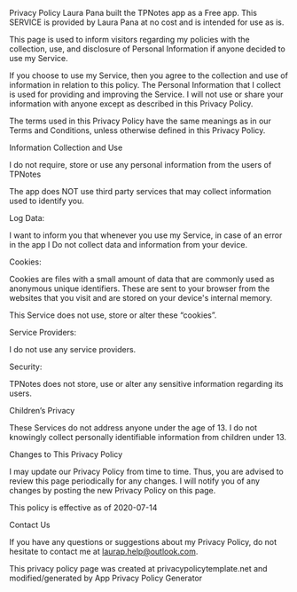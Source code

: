 Privacy Policy
Laura Pana built the TPNotes app as a Free app. This SERVICE is provided by Laura Pana at no cost and is intended for use as is.

This page is used to inform visitors regarding my policies with the collection, use, and disclosure of Personal Information if anyone decided to use my Service.

If you choose to use my Service, then you agree to the collection and use of information in relation to this policy. The Personal Information that I collect is used for providing and improving the Service. I will not use or share your information with anyone except as described in this Privacy Policy.

The terms used in this Privacy Policy have the same meanings as in our Terms and Conditions, unless otherwise defined in this Privacy Policy.

Information Collection and Use

I do not require, store or use any personal information from the users of TPNotes

The app does NOT use third party services that may collect information used to identify you.

Log Data:

I want to inform you that whenever you use my Service, in case of an error in the app I Do not collect data and information from your device.

Cookies:

Cookies are files with a small amount of data that are commonly used as anonymous unique identifiers. These are sent to your browser from the websites that you visit and are stored on your device's internal memory.

This Service does not use, store or alter these “cookies”.

Service Providers:

I do not use any service providers.

Security:

TPNotes does not store, use or alter any sensitive information regarding its users.

Children’s Privacy

These Services do not address anyone under the age of 13. I do not knowingly collect personally identifiable information from children under 13.

Changes to This Privacy Policy

I may update our Privacy Policy from time to time. Thus, you are advised to review this page periodically for any changes. I will notify you of any changes by posting the new Privacy Policy on this page.

This policy is effective as of 2020-07-14

Contact Us

If you have any questions or suggestions about my Privacy Policy, do not hesitate to contact me at laurap.help@outlook.com.

This privacy policy page was created at privacypolicytemplate.net and modified/generated by App Privacy Policy Generator
